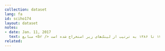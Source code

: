 ```yaml
---
collection: dataset
lang: fa
id: sciho174
layout: dataset
notes: 
- date: Jan. 11, 2017
  text: منابع <br /> داده‌های مربوط به سال ۱۳۸۳ تا ۱۳۸۶ به ترتیب از لینک‌های زیر استخراج شده است.<a href='http&#58;//amar.sci.org.ir/Detail.aspx?Ln=F&no=246915&S=SS'> ۱۳۸۳ </a> <a href='http&#58;//amar.sci.org.ir/Detail.aspx?Ln=F&no=257330&S=SS'> ۱۳۸۴ </a> <a href='http&#58;//amar.sci.org.ir/Detail.aspx?Ln=F&no=259342&S=SS'> ۱۳۸۵ </a> <a href='http&#58;//amar.sci.org.ir/Detail.aspx?Ln=F&no=262488&S=SS'> ۱۳۸۶ </a> <br />توضیح برای داده‌های مربوط به سال ۱۳۸۳ - اطلاعات این جدول به کل جامعه تعمیم یافته و فقط در سطح خانوارهای نمونه محاسبه شده است.
related:
---
```

